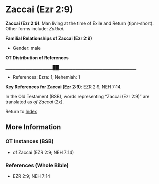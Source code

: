 # Zaccai (Ezr 2:9)
**Zaccai (Ezr 2:9)**. 
Man living at the time of Exile and Return (tipnr-short). 
Other forms include: 
*Zakkai*. 




**Familial Relationships of Zaccai (Ezr 2:9)**


* Gender: male


**OT Distribution of References**

▁▁▁▁▁▁▁▁▁▁▁▁▁▁██▁▁▁▁▁▁▁▁▁▁▁▁▁▁▁▁▁▁▁▁▁▁▁
* References: Ezra: 1; Nehemiah: 1



**Key References for Zaccai (Ezr 2:9)**: 
EZR 2:9, NEH 7:14. 


In the Old Testament (BSB), words representing “Zaccai (Ezr 2:9)” are translated as 
*of Zaccai* (2x). 




Return to [Index](00-Index.md)

## More Information

### OT Instances (BSB)

* of Zaccai (EZR 2:9; NEH 7:14)



### References (Whole Bible)

* EZR 2:9; NEH 7:14



